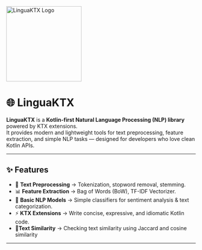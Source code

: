 <img src="https://github.com/user-attachments/assets/67e19eb6-830a-44f6-ac28-552a64367922" alt="LinguaKTX Logo" width="200"/>

# 🌐 LinguaKTX

**LinguaKTX** is a **Kotlin-first Natural Language Processing (NLP) library** powered by KTX extensions.  
It provides modern and lightweight tools for text preprocessing, feature extraction, and simple NLP tasks — designed for developers who love clean Kotlin APIs.  

---

## ✨ Features
- 📝 **Text Preprocessing** → Tokenization, stopword removal, stemming.  
- 📊 **Feature Extraction** → Bag of Words (BoW), TF-IDF Vectorizer.  
- 🤖 **Basic NLP Models** → Simple classifiers for sentiment analysis & text categorization.  
- ⚡ **KTX Extensions** → Write concise, expressive, and idiomatic Kotlin code.
- 📄**Text Similarity** → Checking text similarity using Jaccard and cosine similarity
---
